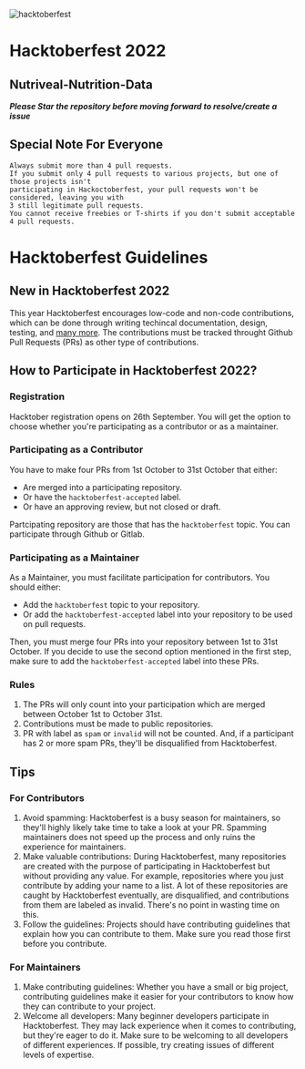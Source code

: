 ![hacktoberfest](https://user-images.githubusercontent.com/33421514/194101581-2bb14f15-598d-493b-b994-f35f1619d46b.png)
# Hacktoberfest 2022
## Nutriveal-Nutrition-Data

***Please Star the repository before moving forward to resolve/create a issue***


## Special Note For Everyone

```
Always submit more than 4 pull requests.
If you submit only 4 pull requests to various projects, but one of those projects isn't 
participating in Hackoctoberfest, your pull requests won't be considered, leaving you with
3 still legitimate pull requests.
You cannot receive freebies or T-shirts if you don't submit acceptable 4 pull requests.
```

# Hacktoberfest Guidelines

## New in Hacktoberfest 2022

This year Hacktoberfest encourages low-code and non-code contributions, which can be done through writing techincal documentation, design, testing, and [many more](https://hacktoberfest.com/about/#low-or-non-code). The contributions must be tracked throught Github Pull Requests (PRs) as other type of contributions.

## How to Participate in Hacktoberfest 2022?

### Registration

Hacktober registration opens on 26th September. You will get the option to choose whether you're participating as a contributor or as a maintainer.

### Participating as a Contributor

You have to make four PRs from 1st October to 31st October that either:
* Are merged into a participating repository.
* Or have the `hacktoberfest-accepted` label.
* Or have an approving review, but not closed or draft.

Partcipating repository are those that has the `hacktoberfest` topic.
You can participate through Github or Gitlab.

### Participating as a Maintainer

As a Maintainer, you must facilitate participation for contributors. You should either:
* Add the `hacktoberfest` topic to your repository.
* Or add the `hacktoberfest-accepted` label into your repository to be used on pull requests.

Then, you must merge four PRs into your repository between 1st to 31st October. If you decide to use the second option mentioned in the first step, make sure to add the `hacktoberfest-accepted` label into these PRs.

### Rules

1. The PRs will only count into your participation which are merged between October 1st to October 31st.
2. Contributions must be made to public repositories.
3. PR with label as `spam` or `invalid` will not be counted. And, if a participant has 2 or more spam PRs, they'll be disqualified from Hacktoberfest.

## Tips

### For Contributors

1. Avoid spamming: Hacktoberfest is a busy season for maintainers, so they'll highly likely take time to take a look at your PR. Spamming maintainers does not speed up the process and only ruins the experience for maintainers.
2. Make valuable contributions: During Hacktoberfest, many repositories are created with the purpose of participating in Hacktoberfest but without providing any value. For example, repositories where you just contribute by adding your name to a list. A lot of these repositories are caught by Hacktoberfest eventually, are disqualified, and contributions from them are labeled as invalid. There's no point in wasting time on this.
3. Follow the guidelines: Projects should have contributing guidelines that explain how you can contribute to them. Make sure you read those first before you contribute.

### For Maintainers

1. Make contributing guidelines: Whether you have a small or big project, contributing guidelines make it easier for your contributors to know how they can contribute to your project.
2. Welcome all developers: Many beginner developers participate in Hacktoberfest. They may lack experience when it comes to contributing, but they're eager to do it. Make sure to be welcoming to all developers of different experiences. If possible, try creating issues of different levels of expertise.

